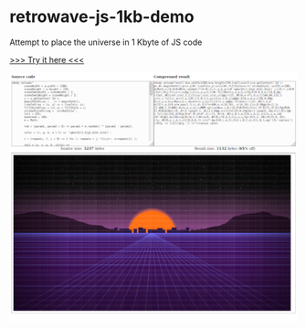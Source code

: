 # retrowave-js-1kb-demo

Attempt to place the universe in 1 Kbyte of JS code

[>>> Try it here <<<](https://iower.github.io/retrowave-js-1kb-demo/minifier.html)

![Screenshot](screenshot.png)